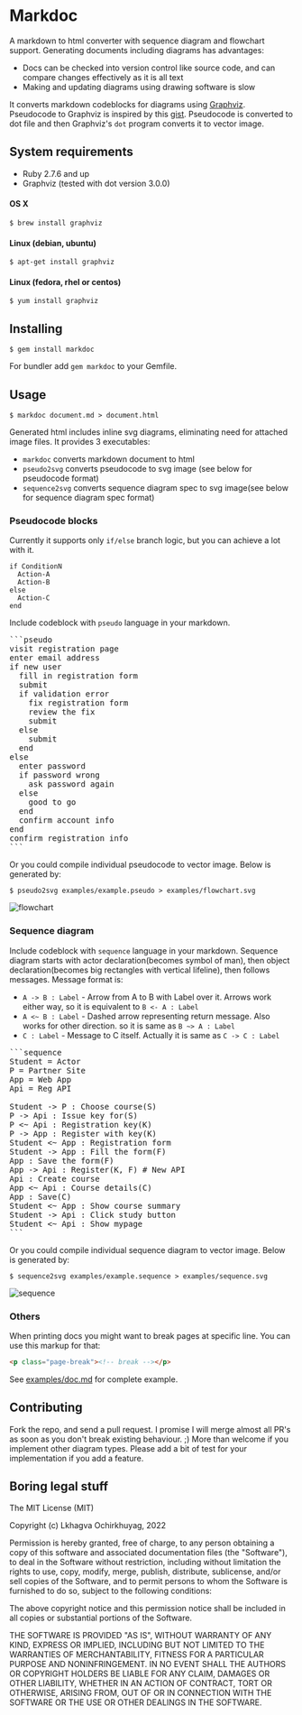 # Markdoc

A markdown to html converter with sequence diagram and flowchart support. Generating documents including diagrams has advantages:

- Docs can be checked into version control like source code, and can compare changes effectively as it is all text
- Making and updating diagrams using drawing software is slow

It converts markdown codeblocks for diagrams using [Graphviz](http://www.graphviz.org). Pseudocode to Graphviz is inspired by this [gist](https://gist.github.com/antimatter15/1841460). Pseudocode is converted to dot file and then Graphviz's `dot` program converts it to vector image.

## System requirements

- Ruby 2.7.6 and up
- Graphviz (tested with dot version 3.0.0)

#### OS X

`$ brew install graphviz`

#### Linux (debian, ubuntu)

`$ apt-get install graphviz`

#### Linux (fedora, rhel or centos)

`$ yum install graphviz`


## Installing

`$ gem install markdoc`

For bundler add `gem markdoc` to your Gemfile.


## Usage

`$ markdoc document.md > document.html`

Generated html includes inline svg diagrams, eliminating need for attached image files. It provides 3 executables:
- `markdoc` converts markdown document to html
- `pseudo2svg` converts pseudocode to svg image (see below for pseudocode format)
- `sequence2svg` converts sequence diagram spec to svg image(see below for sequence diagram spec format)

### Pseudocode blocks

Currently it supports only `if/else` branch logic, but you can achieve a lot with it.

```
if ConditionN
  Action-A
  Action-B
else
  Action-C
end
```

Include codeblock with `pseudo` language in your markdown.

<pre>
```pseudo
visit registration page
enter email address
if new user
  fill in registration form
  submit
  if validation error
    fix registration form
    review the fix
    submit
  else
    submit
  end
else
  enter password
  if password wrong
    ask password again
  else
    good to go
  end
  confirm account info
end
confirm registration info
```
</pre>

Or you could compile individual pseudocode to vector image. Below is generated by:

`$ pseudo2svg examples/example.pseudo > examples/flowchart.svg`

![flowchart](http://ochko.github.io/markdoc/examples/flowchart.svg "Flowchart")

### Sequence diagram

Include codeblock with `sequence` language in your markdown. Sequence diagram starts with actor declaration(becomes symbol of man), then object declaration(becomes big rectangles with vertical lifeline), then follows messages. Message format is:
- `A -> B : Label` - Arrow from A to B with Label over it. Arrows work either way, so it is equivalent to `B <- A : Label`
- `A <~ B : Label` - Dashed arrow representing return message. Also works for other direction. so it is same as `B ~> A : Label`
- `C : Label` - Message to C itself. Actually it is same as `C -> C : Label`

<pre>
```sequence
Student = Actor
P = Partner Site
App = Web App
Api = Reg API

Student -> P : Choose course(S)
P -> Api : Issue key for(S)
P <~ Api : Registration key(K)
P -> App : Register with key(K)
Student <~ App : Registration form
Student -> App : Fill the form(F)
App : Save the form(F)
App -> Api : Register(K, F) # New API
Api : Create course
App <~ Api : Course details(C)
App : Save(C)
Student <~ App : Show course summary
Student -> Api : Click study button
Student <~ Api : Show mypage
```
</pre>

Or you could compile individual sequence diagram to vector image. Below is generated by:

`$ sequence2svg examples/example.sequence > examples/sequence.svg`

![sequence](http://ochko.github.io/markdoc/examples/sequence.svg "Sequence")

### Others

When printing docs you might want to break pages at specific line. You can use this markup for that:

```html
<p class="page-break"><!-- break --></p>
```

See [examples/doc.md](https://raw.githubusercontent.com/ochko/markdoc/master/examples/doc.md) for complete example.

## Contributing

Fork the repo, and send a pull request. I promise I will merge almost all PR's as soon as you don't break existing behaviour. ;) More than welcome if you implement other diagram types. Please add a bit of test for your implementation if you add a feature.


## Boring legal stuff

The MIT License (MIT)

Copyright (c) Lkhagva Ochirkhuyag, 2022

Permission is hereby granted, free of charge, to any person obtaining a copy of this software and associated documentation files (the "Software"), to deal in the Software without restriction, including without limitation the rights to use, copy, modify, merge, publish, distribute, sublicense, and/or sell copies of the Software, and to permit persons to whom the Software is furnished to do so, subject to the following conditions:

The above copyright notice and this permission notice shall be included in all copies or substantial portions of the Software.

THE SOFTWARE IS PROVIDED "AS IS", WITHOUT WARRANTY OF ANY KIND, EXPRESS OR IMPLIED, INCLUDING BUT NOT LIMITED TO THE WARRANTIES OF MERCHANTABILITY, FITNESS FOR A PARTICULAR PURPOSE AND NONINFRINGEMENT. IN NO EVENT SHALL THE AUTHORS OR COPYRIGHT HOLDERS BE LIABLE FOR ANY CLAIM, DAMAGES OR OTHER LIABILITY, WHETHER IN AN ACTION OF CONTRACT, TORT OR OTHERWISE, ARISING FROM, OUT OF OR IN CONNECTION WITH THE SOFTWARE OR THE USE OR OTHER DEALINGS IN THE SOFTWARE.
